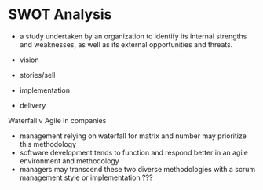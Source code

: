 # SWOT Analysis
  - a study undertaken by an organization to identify its internal strengths and weaknesses, as well as its external opportunities and threats.


 - vision
 - stories/sell
 - implementation
 - delivery

 Waterfall v Agile in companies
  - management relying on waterfall for matrix and number may prioritize this methodology
  - software development tends to function and respond better in an agile environment and methodology
  - managers may transcend these two diverse methodologies with a scrum management style or implementation ???
